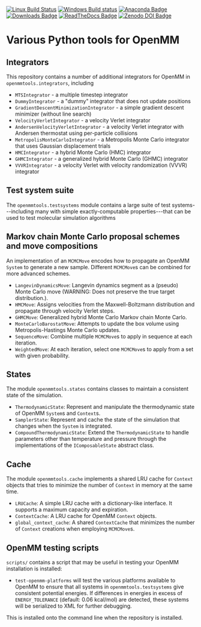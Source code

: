 [![Linux Build Status](https://travis-ci.org/choderalab/openmmtools.png?branch=master)](https://travis-ci.org/choderalab/openmmtools)
[![Windows Build status](https://ci.appveyor.com/api/projects/status/70knpvcgvmah2qin?svg=true)](https://ci.appveyor.com/project/jchodera/openmmtools)
[![Anaconda Badge](https://anaconda.org/omnia/openmmtools/badges/version.svg)](https://anaconda.org/omnia/openmmtools)
[![Downloads Badge](https://anaconda.org/omnia/openmmtools/badges/downloads.svg)](https://anaconda.org/omnia/openmmtools/files)
[![ReadTheDocs Badge](https://readthedocs.org/projects/openmmtools/badge/?version=latest)](http://openmmtools.readthedocs.io/en/latest/?badge=latest)
[![Zenodo DOI Badge](https://zenodo.org/badge/25416166.svg)](https://zenodo.org/badge/latestdoi/25416166)

# Various Python tools for OpenMM

## Integrators

This repository contains a number of additional integrators for OpenMM in `openmmtools.integrators`, including
* `MTSIntegrator` - a multiple timestep integrator
* `DummyIntegrator` - a "dummy" integrator that does not update positions
* `GradientDescentMinimizationIntegrator` - a simple gradient descent minimizer (without line search)
* `VelocityVerletIntegrator` - a velocity Verlet integrator
* `AndersenVelocityVerletIntegrator` - a velocity Verlet integrator with Andersen thermostat using per-particle collisions
* `MetropolisMonteCarloIntegrator` - a Metropolis Monte Carlo integrator that uses Gaussian displacement trials
* `HMCIntegrator` - a hybrid Monte Carlo (HMC) integrator
* `GHMCIntegrator` - a generalized hybrid Monte Carlo (GHMC) integrator
* `VVVRIntegrator` - a velocity Verlet with velocity randomization (VVVR) integrator

## Test system suite

The `openmmtools.testsystems` module contains a large suite of test systems---including many with simple exactly-computable properties---that can be used to test molecular simulation algorithms

## Markov chain Monte Carlo proposal schemes and move compositions
An implementation of an `MCMCMove` encodes how to propagate an OpenMM `System` to generate a new sample. Different `MCMCMove`s can be combined for more advanced schemes.
- `LangevinDynamicsMove`: Langevin dynamics segment as a (pseudo) Monte Carlo move (WARNING: Does not preserve the true target distribution.).
- `HMCMove`: Assigns velocities from the Maxwell-Boltzmann distribution and propagate through velocity Verlet steps.
- `GHMCMove`: Generalized hybrid Monte Carlo Markov chain Monte Carlo.
- `MonteCarloBarostatMove`: Attempts to update the box volume using Metropolis-Hastings Monte Carlo updates.
- `SequenceMove`: Combine multiple `MCMCMove`s to apply in sequence at each iteration.
- `WeightedMove`: At each iteration, select one `MCMCMove`s to apply from a set with given probability.

## States

The module `openmmtools.states` contains classes to maintain a consistent state of the simulation.
- `ThermodynamicState`: Represent and manipulate the thermodynamic state of OpenMM `System`s and `Context`s.
- `SamplerState`: Represent and cache the state of the simulation that changes when the `System` is integrated.
- `CompoundThermodynamicState`: Extend the `ThermodynamicState` to handle parameters other than temperature and pressure through the implementations of the `IComposableState` abstract class.

## Cache

The module `openmmtools.cache` implements a shared LRU cache for `Context` objects that tries to minimize the number of `Context` in memory at the same time.
- `LRUCache`: A simple LRU cache with a dictionary-like interface. It supports a maximum capacity and expiration.
- `ContextCache`: A LRU cache for OpenMM `Context` objects.
- `global_context_cache`: A shared `ContextCache` that minimizes the number of `Context` creations when employing `MCMCMove`s.

## OpenMM testing scripts

`scripts/` contains a script that may be useful in testing your OpenMM installation is installed:

* `test-openmm-platforms` will test the various platforms available to OpenMM to ensure that all systems in `openmmtools.testsystems` give consistent potential energies.
If differences in energies in excess of `ENERGY_TOLERANCE` (default: 0.06 kcal/mol) are detected, these systems will be serialized to XML for further debugging.

This is installed onto the command line when the repository is installed.
